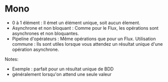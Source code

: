 <!-- .slide: -->

# Mono<T>

* 0 à 1 élément : Il émet un élément unique, soit aucun élement.
* Asynchrone et non bloquant : Comme pour le Flux, les opérations sont asynchrones et non bloquantes.
* Pipeline d'opérateurs : Même opérations que pour un Flux.
  Utilisation commune : Ils sont utiles lorsque vous attendez un résultat unique d'une opération asynchrone.

Notes:
- Exemple : parfait pour un résultat unique de BDD
- généralement lorsqu'on attend une seule valeur
